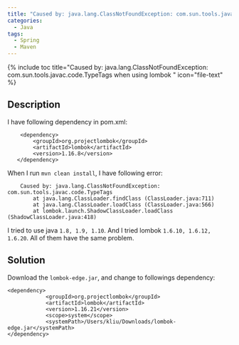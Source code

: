 ```yaml
---
title: "Caused by: java.lang.ClassNotFoundException: com.sun.tools.javac.code.TypeTags when using lombok"
categories:
  - Java
tags:
  - Spring
  - Maven
---
```


{% include toc title="Caused by: java.lang.ClassNotFoundException: com.sun.tools.javac.code.TypeTags when using lombok
" icon="file-text" %}

## Description

I have following dependency in pom.xml:

```
    <dependency>
        <groupId>org.projectlombok</groupId>
        <artifactId>lombok</artifactId>
        <version>1.16.8</version>
   </dependency>
```

When I run `mvn clean install`, I have following error:

```
    Caused by: java.lang.ClassNotFoundException: com.sun.tools.javac.code.TypeTags
        at java.lang.ClassLoader.findClass (ClassLoader.java:711)
        at java.lang.ClassLoader.loadClass (ClassLoader.java:566)
        at lombok.launch.ShadowClassLoader.loadClass (ShadowClassLoader.java:418)
```

I tried to use java `1.8, 1.9, 1.10`. And I tried lombok `1.6.10, 1.6.12, 1.6.20`. All of them have the same problem.

## Solution

Download the `lombok-edge.jar`, and change to followings dependency:

```
<dependency>
            <groupId>org.projectlombok</groupId>
            <artifactId>lombok</artifactId>
            <version>1.16.21</version>
            <scope>system</scope>
            <systemPath>/Users/kliu/Downloads/lombok-edge.jar</systemPath>
</dependency>
```

